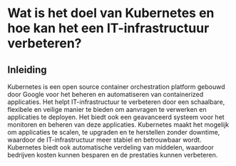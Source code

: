 # Wat is het doel van Kubernetes en hoe kan het een IT-infrastructuur verbeteren?
## Inleiding
Kubernetes is een open source container orchestration platform gebouwd door Google voor het beheren en automatiseren van containerized applicaties. Het helpt IT-infrastructuur te verbeteren door een schaalbare, flexibele en veilige manier te bieden om aanvragen te verwerken en applicaties te deployen. Het biedt ook een geavanceerd systeem voor het monitoren en beheren van deze applicaties. Kubernetes maakt het mogelijk om applicaties te scalen, te upgraden en te herstellen zonder downtime, waardoor de IT-infrastructuur meer stabiel en betrouwbaar wordt. Kubernetes biedt ook automatische verdeling van middelen, waardoor bedrijven kosten kunnen besparen en de prestaties kunnen verbeteren.
